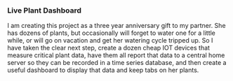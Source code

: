 ### Live Plant Dashboard

I am creating this project as a three year anniversary gift to my partner. She has dozens of plants, but occasionally will forget to water one for a little while, or will go on vacation and get her watering cycle tripped up. So I have taken the clear next step, create a dozen cheap IOT devices that measure critical plant data, have them all report that data to a central home server so they can be recorded in a time series database, and then create a useful dashboard to display that data and keep tabs on her plants.
